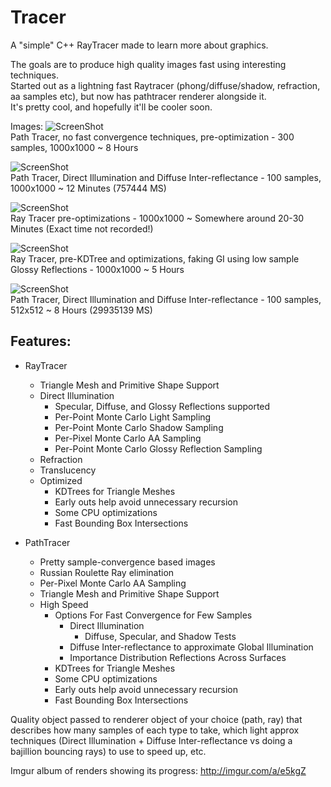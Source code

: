 # Tracer
A "simple" C++ RayTracer made to learn more about graphics.

The goals are to produce high quality images fast using interesting techniques.  
Started out as a lightning fast Raytracer (phong/diffuse/shadow, refraction, aa samples etc), but now has pathtracer renderer alongside it.  
It's pretty cool, and hopefully it'll be cooler soon.

Images: 
![ScreenShot](http://i.imgur.com/QGuxkGy.png)  
Path Tracer, no fast convergence techniques, pre-optimization - 300 samples, 1000x1000 ~ 8 Hours

![ScreenShot](http://i.imgur.com/J4racIN.png)  
Path Tracer, Direct Illumination and Diffuse Inter-reflectance - 100 samples, 1000x1000 ~  12 Minutes (757444 MS)

![ScreenShot](http://i.imgur.com/9HevjW9.png)  
Ray Tracer pre-optimizations - 1000x1000 ~ Somewhere around 20-30 Minutes (Exact time not recorded!)

![ScreenShot](http://i.imgur.com/OcpYo2K.png)  
Ray Tracer, pre-KDTree and optimizations, faking GI using low sample Glossy Reflections - 1000x1000 ~ 5 Hours 

![ScreenShot](http://i.imgur.com/92z2vF9.png)  
Path Tracer, Direct Illumination and Diffuse Inter-reflectance - 100 samples, 512x512 ~ 8 Hours (29935139 MS)

Features:
----------
* RayTracer
  * Triangle Mesh and Primitive Shape Support
  * Direct Illumination
    * Specular, Diffuse, and Glossy Reflections supported
    * Per-Point Monte Carlo Light Sampling
    * Per-Point Monte Carlo Shadow Sampling
    * Per-Pixel Monte Carlo AA Sampling
    * Per-Point Monte Carlo Glossy Reflection Sampling
  * Refraction
  * Translucency
  * Optimized
    * KDTrees for Triangle Meshes
    * Early outs help avoid unnecessary recursion
    * Some CPU optimizations
    * Fast Bounding Box Intersections
    

* PathTracer
  * Pretty sample-convergence based images
  * Russian Roulette Ray elimination
  * Per-Pixel Monte Carlo AA Sampling
  * Triangle Mesh and Primitive Shape Support
  * High Speed
    * Options For Fast Convergence for Few Samples
      * Direct Illumination
        * Diffuse, Specular, and Shadow Tests
      * Diffuse Inter-reflectance to approximate Global Illumination
      * Importance Distribution Reflections Across Surfaces
    * KDTrees for Triangle Meshes
    * Some CPU optimizations
    * Early outs help avoid unnecessary recursion
    * Fast Bounding Box Intersections

Quality object passed to renderer object of your choice (path, ray) that describes how many samples of each type to take, which light approx techniques (Direct Illumination + Diffuse Inter-reflectance vs doing a bajillion bouncing rays) to use to speed up, etc.



  
Imgur album of renders showing its progress:
http://imgur.com/a/e5kgZ
